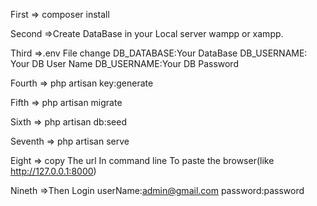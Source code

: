 First => composer install

Second =>Create DataBase in your Local server wampp or xampp.

Third =>.env File change DB_DATABASE:Your DataBase
                 DB_USERNAME: Your DB User Name
                 DB_USERNAME:Your DB Password

Fourth => php artisan key:generate

Fifth => php artisan migrate

Sixth => php artisan db:seed

Seventh => php artisan serve

Eight => copy The url In command line To paste the browser(like http://127.0.0.1:8000)

Nineth =>Then Login userName:admin@gmail.com
           password:password